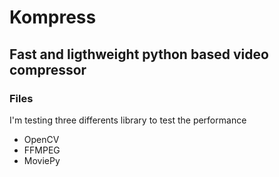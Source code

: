 # Kompress

## Fast and ligthweight python based video compressor

### Files

I'm testing three differents library to test the performance

- OpenCV
- FFMPEG
- MoviePy

